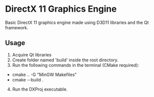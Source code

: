 # DirectX 11 Graphics Engine

Basic DirectX 11 graphics engine made using D3D11 libraries and the Qt framework.

## Usage

1. Acquire Qt libraries
2. Create folder named 'build' inside the root directory.
3. Run the following commands in the terminal (CMake required):
- cmake .. -G "MinGW Makefiles"
- cmake --build .
4. Run the DXProj executable.